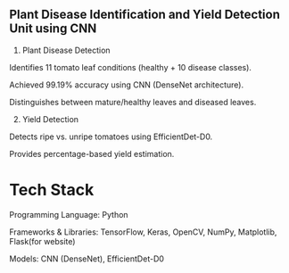 ## Plant Disease Identification and Yield Detection Unit using CNN

1. Plant Disease Detection

Identifies 11 tomato leaf conditions (healthy + 10 disease classes).

Achieved 99.19% accuracy using CNN (DenseNet architecture).

Distinguishes between mature/healthy leaves and diseased leaves.

2. Yield Detection

Detects ripe vs. unripe tomatoes using EfficientDet-D0.

Provides percentage-based yield estimation.

# Tech Stack

Programming Language: Python

Frameworks & Libraries: TensorFlow, Keras, OpenCV, NumPy, Matplotlib, Flask(for website)

Models: CNN (DenseNet), EfficientDet-D0
